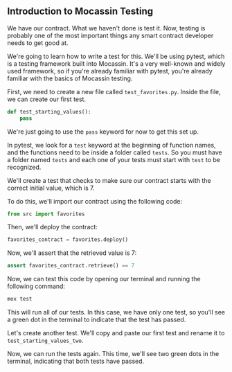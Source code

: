 ## Introduction to Mocassin Testing

We have our contract. What we haven't done is test it. Now, testing is probably one of the most important things any smart contract developer needs to get good at. 

We're going to learn how to write a test for this.  We'll be using pytest, which is a testing framework built into Mocassin. It's a very well-known and widely used framework, so if you're already familiar with pytest, you're already familiar with the basics of Mocassin testing.

First, we need to create a new file called `test_favorites.py`. Inside the file, we can create our first test. 

```python
def test_starting_values():
    pass
```

We're just going to use the `pass` keyword for now to get this set up.

In pytest, we look for a `test` keyword at the beginning of function names, and the functions need to be inside a folder called `tests`. So you must have a folder named `tests` and each one of your tests must start with `test` to be recognized.

We'll create a test that checks to make sure our contract starts with the correct initial value, which is 7.

To do this, we'll import our contract using the following code:

```python
from src import favorites
```

Then, we'll deploy the contract:

```python
favorites_contract = favorites.deploy()
```

Now, we'll assert that the retrieved value is 7:

```python
assert favorites_contract.retrieve() == 7
```

Now, we can test this code by opening our terminal and running the following command:

```bash
mox test
```

This will run all of our tests. In this case, we have only one test, so you'll see a green dot in the terminal to indicate that the test has passed.

Let's create another test. We'll copy and paste our first test and rename it to `test_starting_values_two`. 

Now, we can run the tests again. This time, we'll see two green dots in the terminal, indicating that both tests have passed. 
